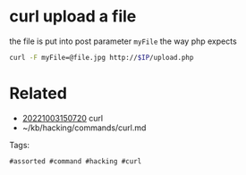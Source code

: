# curl upload a file
the file is put into post parameter `myFile` the way php expects
```bash
curl -F myFile=@file.jpg http://$IP/upload.php
```

# Related

- [20221003150720](/zet/20221003150720/README.md) curl
- ~/kb/hacking/commands/curl.md

Tags:

    #assorted #command #hacking #curl
